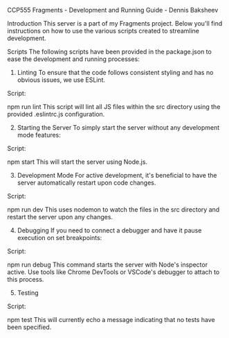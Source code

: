 CCP555 Fragments - Development and Running Guide - Dennis Baksheev

Introduction
This server is a part of my Fragments project. Below you'll find instructions on how to use the various scripts created to streamline development.

Scripts
The following scripts have been provided in the package.json to ease the development and running processes:

1. Linting
   To ensure that the code follows consistent styling and has no obvious issues, we use ESLint.

Script:

npm run lint
This script will lint all JS files within the src directory using the provided .eslintrc.js configuration.

2. Starting the Server
   To simply start the server without any development mode features:

Script:

npm start
This will start the server using Node.js.

3. Development Mode
   For active development, it's beneficial to have the server automatically restart upon code changes.

Script:

npm run dev
This uses nodemon to watch the files in the src directory and restart the server upon any changes.

4. Debugging
   If you need to connect a debugger and have it pause execution on set breakpoints:

Script:

npm run debug
This command starts the server with Node's inspector active. Use tools like Chrome DevTools or VSCode's debugger to attach to this process.

5. Testing

Script:

npm test
This will currently echo a message indicating that no tests have been specified.
